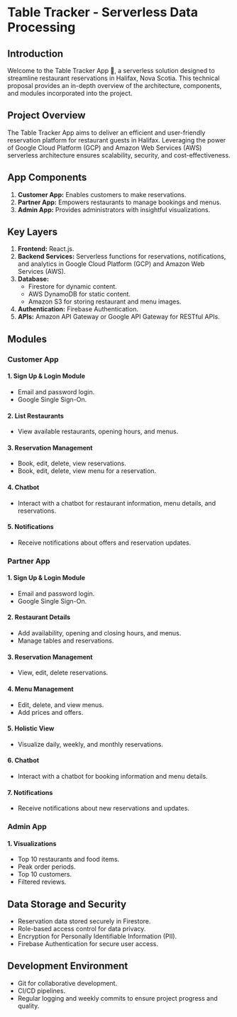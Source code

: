 # Table Tracker - Serverless Data Processing

## Introduction

Welcome to the Table Tracker App 🚀, a serverless solution designed to streamline restaurant reservations in Halifax, Nova Scotia. This technical proposal provides an in-depth overview of the architecture, components, and modules incorporated into the project.

## Project Overview

The Table Tracker App aims to deliver an efficient and user-friendly reservation platform for restaurant guests in Halifax. Leveraging the power of Google Cloud Platform (GCP) and Amazon Web Services (AWS) serverless architecture ensures scalability, security, and cost-effectiveness.

## App Components

1. **Customer App:** Enables customers to make reservations.
2. **Partner App:** Empowers restaurants to manage bookings and menus.
3. **Admin App:** Provides administrators with insightful visualizations.

## Key Layers

1. **Frontend:** React.js.
2. **Backend Services:** Serverless functions for reservations, notifications, and analytics in Google Cloud Platform (GCP) and Amazon Web Services (AWS).
3. **Database:**
    - Firestore for dynamic content.
    - AWS DynamoDB for static content.
    - Amazon S3 for storing restaurant and menu images.
4. **Authentication:** Firebase Authentication.
5. **APIs:** Amazon API Gateway or Google API Gateway for RESTful APIs.

## Modules

### Customer App

#### 1. Sign Up & Login Module
- Email and password login.
- Google Single Sign-On.

#### 2. List Restaurants
- View available restaurants, opening hours, and menus.

#### 3. Reservation Management
- Book, edit, delete, view reservations.
- Book, edit, delete, view menu for a reservation.

#### 4. Chatbot
- Interact with a chatbot for restaurant information, menu details, and reservations.

#### 5. Notifications
- Receive notifications about offers and reservation updates.

### Partner App

#### 1. Sign Up & Login Module
- Email and password login.
- Google Single Sign-On.

#### 2. Restaurant Details
- Add availability, opening and closing hours, and menus.
- Manage tables and reservations.

#### 3. Reservation Management
- View, edit, delete reservations.

#### 4. Menu Management
- Edit, delete, and view menus.
- Add prices and offers.

#### 5. Holistic View
- Visualize daily, weekly, and monthly reservations.

#### 6. Chatbot
- Interact with a chatbot for booking information and menu details.

#### 7. Notifications
- Receive notifications about new reservations and updates.

### Admin App

#### 1. Visualizations
- Top 10 restaurants and food items.
- Peak order periods.
- Top 10 customers.
- Filtered reviews.

## Data Storage and Security

- Reservation data stored securely in Firestore.
- Role-based access control for data privacy.
- Encryption for Personally Identifiable Information (PII).
- Firebase Authentication for secure user access.

## Development Environment

- Git for collaborative development.
- CI/CD pipelines.
- Regular logging and weekly commits to ensure project progress and quality.
